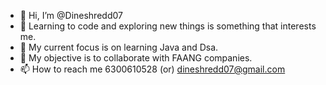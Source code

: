- 👋 Hi, I’m @Dineshredd07
- 👀 Learning to code and exploring new things is something that interests me.
- 🌱 My current focus is on learning Java and Dsa.
- 💞️ My objective is to collaborate with FAANG companies.
- 📫 How to reach me 6300610528 (or) dineshredd07@gmail.com

<!---
Dineshredd07/Dineshredd07 is a ✨ special ✨ repository because its `README.md` (this file) appears on your GitHub profile.
You can click the Preview link to take a look at your changes.
--->
